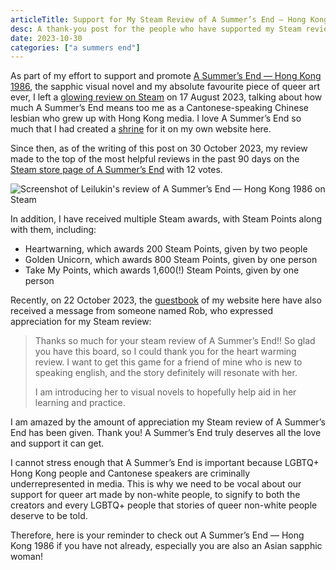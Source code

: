 ```yaml
---
articleTitle: Support for My Steam Review of A Summer’s End — Hong Kong 1986
desc: A thank-you post for the people who have supported my Steam review of A Summer’s End — Hong Kong 1986.
date: 2023-10-30
categories: ["a summers end"]
---
```


As part of my effort to support and promote [A Summer’s End — Hong Kong 1986](https://www.asummersend.com/), the sapphic visual novel and my absolute favourite piece of queer art ever, I left a [glowing review on Steam](https://steamcommunity.com/id/leilukin/recommended/1111370/) on 17 August 2023, talking about how much A Summer’s End means too me as a Cantonese-speaking Chinese lesbian who grew up with Hong Kong media. I love A Summer’s End so much that I had created a [shrine](/shrines/asummersend/) for it on my own website here.

Since then, as of the writing of this post on 30 October 2023, my review made to the top of the most helpful reviews in the past 90 days on the [Steam store page of A Summer’s End](https://steamcommunity.com/app/1111370) with 12 votes.

![Screenshot of Leilukin's review of A Summer’s End — Hong Kong 1986 on Steam](/assets/images/posts/a-summers-end-review/My-review-for-A-Summer-s-End-on-Steam.avif)

In addition, I have received multiple Steam awards, with Steam Points along with them, including:

*   Heartwarning, which awards 200 Steam Points, given by two people
*   Golden Unicorn, which awards 800 Steam Points, given by one person
*   Take My Points, which awards 1,600(!) Steam Points, given by one person

Recently, on 22 October 2023, the [guestbook](https://web.archive.org/web/20240528231121/https%3A%2F%2Fleilukin.123guestbook.com%2F) of my website here have also received a message from someone named Rob, who expressed appreciation for my Steam review:

> Thanks so much for your steam review of A Summer’s End!! So glad you have this board, so I could thank you for the heart warming review. I want to get this game for a friend of mine who is new to speaking english, and the story definitely will resonate with her.
>
> I am introducing her to visual novels to hopefully help aid in her learning and practice.

I am amazed by the amount of appreciation my Steam review of A Summer’s End has been given. Thank you! A Summer’s End truly deserves all the love and support it can get.

I cannot stress enough that A Summer’s End is important because LGBTQ+ Hong Kong people and Cantonese speakers are criminally underrepresented in media. This is why we need to be vocal about our support for queer art made by non-white people, to signify to both the creators and every LGBTQ+ people that stories of queer non-white people deserve to be told.

Therefore, here is your reminder to check out A Summer’s End — Hong Kong 1986 if you have not already, especially you are also an Asian sapphic woman!
